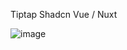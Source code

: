 Tiptap Shadcn Vue / Nuxt

![image](https://github.com/user-attachments/assets/5a959d3a-645e-44b2-80d5-b027628cba5e)
